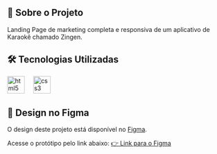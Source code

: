 ## 🚀 Sobre o Projeto

Landing Page de marketing completa e responsiva de um aplicativo de Karaokê chamado Zingen.

## 🛠️ Tecnologias Utilizadas

 <div align="left">
  <img src="https://cdn.jsdelivr.net/gh/devicons/devicon/icons/html5/html5-original.svg" width="40px" alt="html5 logo" />
  <img width="12px" />
  <img src="https://cdn.jsdelivr.net/gh/devicons/devicon/icons/css3/css3-original.svg" width="40px" alt="css3 logo" />
 </div>


## 🎨 Design no Figma

O design deste projeto está disponível no [Figma](https://www.figma.com/).

Acesse o protótipo pelo link abaixo:
[👉 Link para o Figma](https://www.figma.com/design/J2vQV6ZxqmUB67RLb4RkLj/LP-de-produto--Community-?node-id=3-376&t=0mwH8YOLcvJfA2fv-1)
